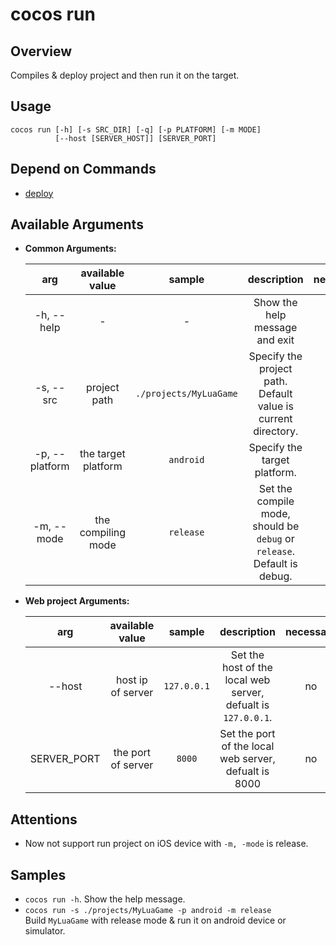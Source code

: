 # cocos run

## Overview

Compiles & deploy project and then run it on the target.

## Usage

```
cocos run [-h] [-s SRC_DIR] [-q] [-p PLATFORM] [-m MODE]
          [--host [SERVER_HOST]] [SERVER_PORT]
```

## Depend on Commands

* [deploy](cocos-deploy.md)

## Available Arguments

* **Common Arguments:**  

	arg | available value | sample | description | necessary
	:------------: | :-------------: | :------------: | :------------: | :------------:
	-h, --help | - | - | Show the help message and exit  | no
	-s, --src | project path | 	`./projects/MyLuaGame` | Specify the project path. Default value is current directory. | no
	-p, --platform | the target platform | `android` | Specify the target platform. | yes
	-m, --mode | the compiling mode | `release` | Set the compile mode, should be `debug` or `release`. Default is debug. | no
* **Web project Arguments:**

	arg | available value | sample | description | necessary
	:------------: | :-------------: | :------------: | :------------: | :------------:
	--host | host ip of server | `127.0.0.1` | Set the host of the local web server, defualt is `127.0.0.1`. | no
	SERVER_PORT | the port of server | `8000` | Set the port of the local web server, defualt is 8000 | no


## Attentions

* Now not support run project on iOS device with `-m, -mode` is release.

## Samples

* `cocos run -h`. Show the help message.
* `cocos run -s ./projects/MyLuaGame -p android -m release`  
	Build `MyLuaGame` with release mode & run it on android device or simulator.